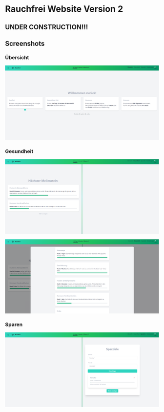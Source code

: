 # Rauchfrei Website Version 2

## UNDER CONSTRUCTION!!!

## Screenshots

### Übersicht

![Dashboard](screenshots/dashboard.png)

### Gesundheit

![Health](screenshots/health.png)

![Health](screenshots/health2.png)

### Sparen

![Savings](screenshots/savings.png)
